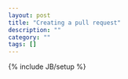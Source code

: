 ```yaml
---
layout: post
title: "Creating a pull request"
description: ""
category: ""
tags: []
---
```

{% include JB/setup %}
